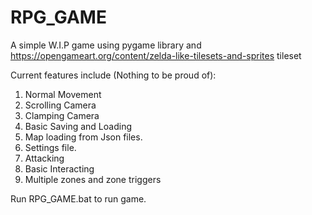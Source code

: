 # RPG_GAME

A simple W.I.P game using pygame library and https://opengameart.org/content/zelda-like-tilesets-and-sprites tileset

Current features include (Nothing to be proud of):
1. Normal Movement
2. Scrolling Camera
3. Clamping Camera
4. Basic Saving and Loading
5. Map loading from Json files.
6. Settings file.
7. Attacking
8. Basic Interacting
9. Multiple zones and zone triggers

Run RPG_GAME.bat to run game.
